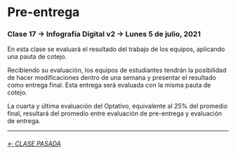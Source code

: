# Pre-entrega

###  Clase 17 → Infografía Digital v2 → Lunes 5 de julio, 2021

En esta clase se evaluará el resultado del trabajo de los equipos, aplicando una pauta de cotejo.

Recibiendo su evaluación, los equipos de estudiantes tendrán la posibilidad de hacer modificaciones dentro de una semana y presentar el resultado como entrega final. Esta entrega será evaluada con la misma pauta de cotejo.  

La cuarta y última evaluación del Optativo, equivalente al 25% del promedio final, resultará del promedio entre evaluación de pre-entrega y evaluación de entrega.

- - - - - - - - - - -

###### [← CLASE PASADA](https://github.com/profesorfaco/dno075-2021/tree/main/clase-15)
